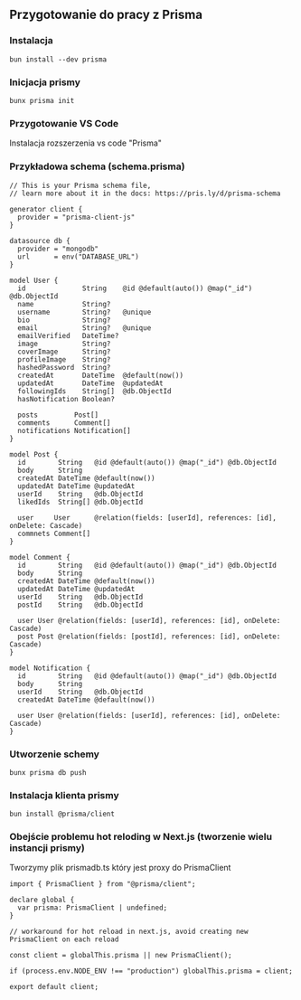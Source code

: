 ## Przygotowanie do pracy z Prisma

### Instalacja

```
bun install --dev prisma
```

### Inicjacja prismy

```
bunx prisma init
```

### Przygotowanie VS Code

Instalacja rozszerzenia vs code "Prisma"

### Przykładowa schema (schema.prisma)

```
// This is your Prisma schema file,
// learn more about it in the docs: https://pris.ly/d/prisma-schema

generator client {
  provider = "prisma-client-js"
}

datasource db {
  provider = "mongodb"
  url      = env("DATABASE_URL")
}

model User {
  id              String    @id @default(auto()) @map("_id") @db.ObjectId
  name            String?
  username        String?   @unique
  bio             String?
  email           String?   @unique
  emailVerified   DateTime?
  image           String?
  coverImage      String?
  profileImage    String?
  hashedPassword  String?
  createdAt       DateTime  @default(now())
  updatedAt       DateTime  @updatedAt
  followingIds    String[]  @db.ObjectId
  hasNotification Boolean?

  posts         Post[]
  comments      Comment[]
  notifications Notification[]
}

model Post {
  id        String   @id @default(auto()) @map("_id") @db.ObjectId
  body      String
  createdAt DateTime @default(now())
  updatedAt DateTime @updatedAt
  userId    String   @db.ObjectId
  likedIds  String[] @db.ObjectId

  user     User      @relation(fields: [userId], references: [id], onDelete: Cascade)
  commnets Comment[]
}

model Comment {
  id        String   @id @default(auto()) @map("_id") @db.ObjectId
  body      String
  createdAt DateTime @default(now())
  updatedAt DateTime @updatedAt
  userId    String   @db.ObjectId
  postId    String   @db.ObjectId

  user User @relation(fields: [userId], references: [id], onDelete: Cascade)
  post Post @relation(fields: [postId], references: [id], onDelete: Cascade)
}

model Notification {
  id        String   @id @default(auto()) @map("_id") @db.ObjectId
  body      String
  userId    String   @db.ObjectId
  createdAt DateTime @default(now())

  user User @relation(fields: [userId], references: [id], onDelete: Cascade)
}
```

### Utworzenie schemy

```
bunx prisma db push
```

### Instalacja klienta prismy

```
bun install @prisma/client
```

### Obejście problemu hot reloding w Next.js (tworzenie wielu instancji prismy)

Tworzymy plik prismadb.ts który jest proxy do PrismaClient

```
import { PrismaClient } from "@prisma/client";

declare global {
  var prisma: PrismaClient | undefined;
}

// workaround for hot reload in next.js, avoid creating new PrismaClient on each reload

const client = globalThis.prisma || new PrismaClient();

if (process.env.NODE_ENV !== "production") globalThis.prisma = client;

export default client;
```

